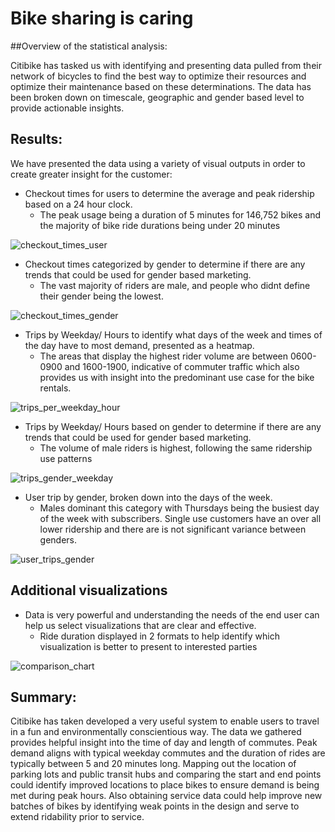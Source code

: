 # Bike sharing is caring

##Overview of the statistical analysis:

Citibike has tasked us with identifying and presenting data pulled from their network of bicycles to find the best way to optimize their resources and optimize their maintenance based on these determinations.  The data has been broken down on timescale, geographic and gender based level to provide actionable insights.

## Results:

We have presented the data using a variety of visual outputs in order to create greater insight for the customer:

  - Checkout times for users to determine the average and peak ridership based on a 24 hour clock.
    - The peak usage being a duration of 5 minutes for 146,752 bikes and the majority of bike ride durations being under 20 minutes

![checkout_times_user](https://user-images.githubusercontent.com/31022640/120955069-6c429980-c705-11eb-828a-28ee4f79d3e5.png)

  - Checkout times categorized by gender to determine if there are any trends that could be used for gender based marketing.
    - The vast majority of riders are male, and people who didnt define their gender being the lowest.

![checkout_times_gender](https://user-images.githubusercontent.com/31022640/120955086-749ad480-c705-11eb-958c-c12fd9e920bc.png)

  - Trips by Weekday/ Hours to identify what days of the week and times of the day have to most demand, presented as a heatmap.
    - The areas that display the highest rider volume are between 0600-0900 and 1600-1900, indicative of commuter traffic which also provides                                           us with insight into the predominant use case for the bike rentals.
  
  ![trips_per_weekday_hour](https://user-images.githubusercontent.com/31022640/120955121-88ded180-c705-11eb-9be2-5204af287b01.png)
  
  - Trips by Weekday/ Hours based on gender to determine if there are any trends that could be used for gender based marketing.
    - The volume of male riders is highest, following the same ridership use patterns

![trips_gender_weekday](https://user-images.githubusercontent.com/31022640/120955139-92683980-c705-11eb-8c6a-ad1fcd07eea1.png)

  - User trip by gender, broken down into the days of the week. 
    - Males dominant this category with Thursdays being the busiest day of the week with subscribers.  Single use customers have an over all lower ridership and there are is not       significant variance between genders.

![user_trips_gender](https://user-images.githubusercontent.com/31022640/120955190-b0ce3500-c705-11eb-8fd2-684d8d2b501a.png)

## Additional visualizations 
  - Data is very powerful and understanding the needs of the end user can help us select visualizations that are clear and effective.
    -  Ride duration displayed in 2 formats to help identify which visualization is better to present to interested parties

![comparison_chart](https://user-images.githubusercontent.com/31022640/120955530-6e592800-c706-11eb-9bba-f6f9004abe01.png)

## Summary:

  Citibike has taken developed a very useful system to enable users to travel in a fun and environmentally conscientious way.  The data we gathered provides helpful insight into the time of day and length of commutes.  Peak demand aligns with typical weekday commutes and the duration of rides are typically between 5 and 20 minutes long.  Mapping out the location of parking lots and public transit hubs and comparing the start and end points could identify improved locations to place bikes to ensure demand is being met during peak hours.  Also obtaining service data could help improve new batches of bikes by identifying weak points in the design and serve to extend ridability prior to service.
